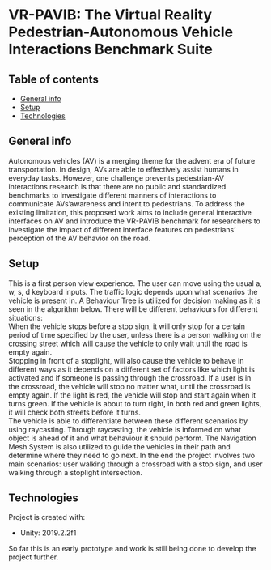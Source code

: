 # VR-PAVIB: The Virtual Reality Pedestrian-Autonomous Vehicle Interactions Benchmark Suite

## Table of contents
* [General info](#general-info)
* [Setup](#setup)
* [Technologies](#technologies)


## General info
Autonomous vehicles (AV) is a merging theme for the advent era of future transportation.  In design, AVs are able to effectively assist humans in everyday tasks. However, one challenge prevents pedestrian-AV interactions research is that there are no public and standardized benchmarks to investigate different manners of interactions to communicate AVs’awareness and intent to pedestrians. To address the existing limitation, this proposed work aims to include general interactive interfaces on AV and introduce the VR-PAVIB benchmark for researchers to investigate the impact of different interface features on pedestrians’ perception of the AV behavior on the road.


## Setup
This is a first person view experience. The user can move using the usual a, w, s, d keyboard inputs.
The traffic logic depends upon what scenarios the vehicle is present in. A Behaviour Tree is utilized for decision making as it is seen in the algorithm below. There will be different behaviours for different situations:<br />
When the vehicle stops before a stop sign, it will only stop for a certain period of time specified by the user, unless there is a person walking on the crossing street which will cause the vehicle to only wait until the road is empty again.<br />
Stopping in front of a stoplight, will also cause the vehicle to behave in different ways as it depends on a different set of factors like which light is activated and if someone is passing through the crossroad. If a user is in the crossroad, the vehicle will stop no matter what, until the crossroad is empty again. If the light is red, the vehicle will stop and start again when it turns green. If the vehicle is about to turn right, in both red and green lights, it will check both streets before it turns.
<br />
 The vehicle is able to differentiate between these different scenarios by using raycasting. Through raycasting, the vehicle is informed on what object is ahead of it and what behaviour it should perform. The Navigation Mesh System is also utilized to guide the vehicles in their path and determine where they need to go next. In the end the project involves two main scenarios: user walking through a crossroad with a stop sign, and user walking through a stoplight intersection.
 
## Technologies 
Project is created with:
* Unity: 2019.2.2f1


So far this is an early prototype and work is still being done to develop the project further.
